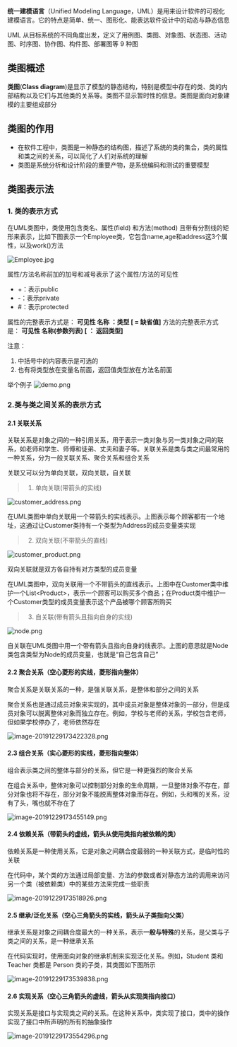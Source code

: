 **统一建模语言**（Unified Modeling Language，UML）是用来设计软件的可视化建模语言。它的特点是简单、统一、图形化、能表达软件设计中的动态与静态信息

UML 从目标系统的不同角度出发，定义了用例图、类图、对象图、状态图、活动图、时序图、协作图、构件图、部署图等 9 种图

## 类图概述

**类图**(**Class diagram**)是显示了模型的静态结构，特别是模型中存在的类、类的内部结构以及它们与其他类的关系等。类图不显示暂时性的信息。类图是面向对象建模的主要组成部分

## 类图的作用

- 在软件工程中，类图是一种静态的结构图，描述了系统的类的集合，类的属性和类之间的关系，可以简化了人们对系统的理解
- 类图是系统分析和设计阶段的重要产物，是系统编码和测试的重要模型

## 类图表示法

### 1. 类的表示方式 

在UML类图中，类使用包含类名、属性(field) 和方法(method) 且带有分割线的矩形来表示，比如下图表示一个Employee类，它包含name,age和address这3个属性，以及work()方法

![Employee.jpg](http://ww1.sinaimg.cn/large/005uJn97gy1golhe0gqcpj307s04emx0.jpg)

属性/方法名称前加的加号和减号表示了这个属性/方法的可见性

* +：表示public
* -：表示private
* #：表示protected

属性的完整表示方式是： **可见性  名称 ：类型 [ = 缺省值]** 
方法的完整表示方式是： **可见性  名称(参数列表) [ ： 返回类型]**

注意：

1. 中括号中的内容表示是可选的
2. 也有将类型放在变量名前面，返回值类型放在方法名前面

举个例子
![demo.png](http://ww1.sinaimg.cn/large/005uJn97gy1gonsd1whhkj307s04u3yd.jpg)

### 2.类与类之间关系的表示方式
#### 2.1 关联关系
关联关系是对象之间的一种引用关系，用于表示一类对象与另一类对象之间的联系，如老师和学生、师傅和徒弟、丈夫和妻子等。关联关系是类与类之间最常用的一种关系，分为一般关联关系、聚合关系和组合关系

关联又可以分为单向关联，双向关联，自关联

> 1. 单向关联(带箭头的实线)

![customer_address.png](http://ww1.sinaimg.cn/large/005uJn97gy1gonsgsjixdj30ie03wt8l.jpg)

在UML类图中单向关联用一个带箭头的实线表示。上图表示每个顾客都有一个地址，这通过让Customer类持有一个类型为Address的成员变量类实现

> 2. 双向关联(不带箭头的直线)

![customer_product.png](http://ww1.sinaimg.cn/large/005uJn97gy1gonsi4144lj30ie03wgli.jpg)

双向关联就是双方各自持有对方类型的成员变量

在UML类图中，双向关联用一个不带箭头的直线表示。上图中在Customer类中维护一个List\<Product>，表示一个顾客可以购买多个商品；在Product类中维护一个Customer类型的成员变量表示这个产品被哪个顾客所购买

> 3. 自关联(带有箭头且指向自身的实线)

![node.png](http://ww1.sinaimg.cn/large/005uJn97gy1gonsl5i33gj308m03wmwz.jpg)

自关联在UML类图中用一个带有箭头且指向自身的线表示。上图的意思就是Node类包含类型为Node的成员变量，也就是“自己包含自己”

#### 2.2 聚合关系（空心菱形的实线，菱形指向整体）

聚合关系是关联关系的一种，是强关联关系，是整体和部分之间的关系

聚合关系也是通过成员对象来实现的，其中成员对象是整体对象的一部分，但是成员对象可以脱离整体对象而独立存在。例如，学校与老师的关系，学校包含老师，但如果学校停办了，老师依然存在

![image-20191229173422328.png](http://ww1.sinaimg.cn/large/005uJn97gy1gonsoqwouij30iy03qmx9.jpg)

#### 2.3 组合关系（实心菱形的实线，菱形指向整体）

组合表示类之间的整体与部分的关系，但它是一种更强烈的聚合关系

在组合关系中，整体对象可以控制部分对象的生命周期，一旦整体对象不存在，部分对象也将不存在，部分对象不能脱离整体对象而存在。例如，头和嘴的关系，没有了头，嘴也就不存在了

![image-20191229173455149.png](http://ww1.sinaimg.cn/large/005uJn97gy1gonsqpdgrkj30hl03d3yh.jpg)

#### 2.4 依赖关系（带箭头的虚线，箭头从使用类指向被依赖的类）

依赖关系是一种使用关系，它是对象之间耦合度最弱的一种关联方式，是临时性的关联

在代码中，某个类的方法通过局部变量、方法的参数或者对静态方法的调用来访问另一个类（被依赖类）中的某些方法来完成一些职责

![image-20191229173518926.png](http://ww1.sinaimg.cn/large/005uJn97gy1gonsu8hhnij30h307sdfx.jpg)

#### 2.5 继承/泛化关系（空心三角箭头的实线，箭头从子类指向父类）

继承关系是对象之间耦合度最大的一种关系，表示**一般与特殊**的关系，是父类与子类之间的关系，是一种继承关系

在代码实现时，使用面向对象的继承机制来实现泛化关系。例如，Student 类和 Teacher 类都是 Person 类的子类，其类图如下图所示

![image-20191229173539838.png](http://ww1.sinaimg.cn/large/005uJn97gy1gonswh7vptj30i008074s.jpg)

#### 2.6 实现关系（空心三角箭头的虚线，箭头从实现类指向接口）

实现关系是接口与实现类之间的关系。在这种关系中，类实现了接口，类中的操作实现了接口中所声明的所有的抽象操作

![image-20191229173554296.png](http://ww1.sinaimg.cn/large/005uJn97gy1gonsy13p4ej30ht06r3yq.jpg)